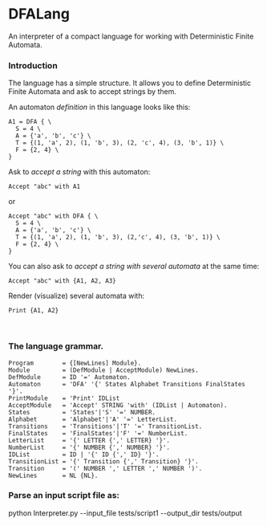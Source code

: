 # DFALang
An interpreter of a compact language for working with Deterministic Finite Automata.

### Introduction
The language has a simple structure. It allows you to define Deterministic Finite Automata and ask to accept strings by them.

An automaton *definition* in this language looks like this:

```
A1 = DFA { \
  S = 4 \
  A = {'a', 'b', 'c'} \
  T = {(1, 'a', 2), (1, 'b', 3), (2, 'c', 4), (3, 'b', 1)} \
  F = {2, 4} \
}
```
Ask to *accept a string* with this automaton: <br />
```
Accept "abc" with A1
```
or
```
Accept "abc" with DFA { \
  S = 4 \
  A = {'a', 'b', 'c'} \
  T = {(1, 'a', 2), (1, 'b', 3), (2,'c', 4), (3, 'b', 1)} \
  F = {2, 4} \
}
```

You can also ask to *accept a string with several automata* at the same time:  <br />
```
Accept "abc" with {A1, A2, A3}
```

Render (visualize) several automata with:  <br />
```
Print {A1, A2}
```

<br />

### The language grammar. <br />
```
Program        = {[NewLines] Module}.
Module         = (DefModule | AcceptModule) NewLines.
DefModule      = ID '=' Automaton.
Automaton      = 'DFA' '{' States Alphabet Transitions FinalStates '}'.
PrintModule    = 'Print' IDList
AcceptModule   = 'Accept' STRING 'with' (IDList | Automaton).
States         = 'States'|'S' '=' NUMBER.
Alphabet       = 'Alphabet'|'A' '=' LetterList.
Transitions    = 'Transitions'|'T' '=' TransitionList.
FinalStates    = 'FinalStates'|'F' '=' NumberList.
LetterList     = '{' LETTER {',' LETTER} '}'.
NumberList     = '{' NUMBER {',' NUMBER} '}'.
IDList         = ID | '{' ID {',' ID} '}'.
TransitionList = '{' Transition {',' Transition} '}'.
Transition     = '(' NUMBER ',' LETTER ',' NUMBER ')'.
NewLines       = NL {NL}.
```

### Parse an input script file as:  <br />
python Interpreter.py --input_file tests/script1 --output_dir tests/output
